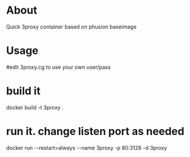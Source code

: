 About
=========

Quick 3proxy container based on phusion baseimage

Usage
=========

#edit 3proxy.cg to use your own user/pass

# build it
docker build -t 3proxy .


# run it. change listen port as needed

docker run --restart=always --name 3proxy -p 80:3128 -d 3proxy

